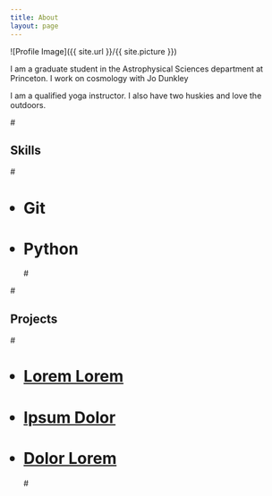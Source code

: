 ```yaml
---
title: About
layout: page
---
```

![Profile Image]({{ site.url }}/{{ site.picture }})

<p>I am a graduate student in the Astrophysical Sciences department at 
Princeton. I work on cosmology with Jo Dunkley </p>

<p>I am a qualified yoga instructor. I also have two huskies and love the outdoors. </p>

#<h2>Skills</h2>

#<ul class="skill-list">
#	<li>Git</li>
#	<li>Python</li>
#</ul>

#<h2>Projects</h2>

#<ul>
#	<li><a href="https://github.com/">Lorem Lorem</a></li>
#	<li><a href="https://github.com/">Ipsum Dolor</a></li>
#	<li><a href="https://github.com/">Dolor Lorem</a></li>
#</ul>
